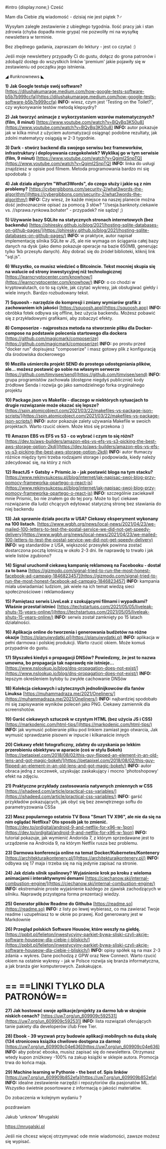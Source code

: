 #intro {display:none;}
Cześć

Mam dla Ciebie złą wiadomość - dzisiaj nie jest piątek ?&zwj;♂️ 

Wysyłam zaległe zestawienie z ubiegłego tygodnia. Ilość pracy jak i stan zdrowia (chyba dopadła mnie grypa) nie pozwoliły mi na wysyłkę  newslettera w terminie. 

 

Bez zbędnego gadania, zapraszam do lektury - jest co czytać :)

Jeśli moje newslettery przypadły Ci do gustu, dołącz do grona patronów i zdobądź dostęp do wszystkich linków 'premium' jakie pojawiły się w zestawieniu od początku jego istnienia.

 

◢ #unknownews ◣

**1) Jak Google testuje swój software?**
[https://dilushakumarage.medium.com/how-google-tests-software-b5b7b999ccfa](https://dilushakumarage.medium.com/how-google-tests-software-b5b7b999ccfa)
**INFO:** wiesz, czym jest 'Testing on the Toilet?', czy wykonywanie testów metodą klepsydry?


**2) Jak tworzyć animacje z wykorzystaniem wzorów matematycznych? (film, 8 minut)**
[https://www.youtube.com/watch?v=BQvBq3K50u8](https://www.youtube.com/watch?v=BQvBq3K50u8)
**INFO:** autor pokazuje jak w kilka minut z użyciem automatyzacji osiągnąć podobne rezultaty, jak zdolni matematycy osiągają w 2-3 tygodnie.


**3) Dark - stwórz backend dla swojego serwisu bez frameworków, infrastruktury i deployowania czegokolwiek? Wyklikaj go w tym serwisie (film, 9 minut)**
[https://www.youtube.com/watch?v=QgimI2SnpTQ](https://www.youtube.com/watch?v=QgimI2SnpTQ)
**INFO:** linka do usługi znajdziesz w opisie pod filmem. Metoda programowania bardzo mi się spodobała :)


**4) Jak działa algorytm "What3Words", do czego służy i jakie są z nim problemy?**
[https://cybergibbons.com/security-2/what3words-the-algorithm/](https://cybergibbons.com/security-2/what3words-the-algorithm/)
**INFO:** Czy wiesz, że każde miejsce na naszej planecie można dość jednoznacznie opisać za pomocą 3 słów? "//sesja.banknoty.ciekawie vs. //sprawa.rynkowa.bohater" - przypadek? nie sądzę! ;)


**5) Używanie bazy SQLite na statycznych stronach internetowych (bez backendu)**
[https://phiresky.github.io/blog/2021/hosting-sqlite-databases-on-github-pages/](https://phiresky.github.io/blog/2021/hosting-sqlite-databases-on-github-pages/)
**INFO:** w praktyce, autor napisał implementację silnika SQLite w JS, ale nie wymaga on ściągania całej bazy danych na dysk (jako demo pokazuje operacje na bazie 650MB, generując tylko 1kb przesyłu danych). Aby dobrać się do źródeł biblioteki, kliknij link "sql.js".


**6) Wszystko, co musisz wiedzieć o Bitcoincie. Tekst mocniej skupia się na walucie od strony inwestycyjnej niż technologicznej**
[https://learncryptocenter.com/knowhow/](https://learncryptocenter.com/knowhow/)
**INFO:** o co chodzi w kryptowalutach, co to są cykle, jak czytać wykresy, jak obsługiwać giełdy i wiele innych. Bardzo rozbudowany tekst.


**7) Squoosh - narzędzie do kompresji i zmiany wymiarów grafik z zachowaniem ich jakości**
[https://squoosh.app](https://squoosh.app)
**INFO:** obróbka fotek odbywa się offline, bez użycia backendu. Możesz pobawić się z przykładowymi grafikami, aby zobaczyć efekty.


**8) Composerize - najprostsza metoda na stworzenie pliku dla Docker-compose na podstawie polecenia startowego dla dockera**
[https://github.com/magicmark/composerize](https://github.com/magicmark/composerize)
**INFO:** po prostu przed "docker run" dopisujesz "composerize" i masz gotowy plik z konfiguracją dla środowiska dockerowego


**9) Mozilla uśmierciła projekt SEND do prostego udostępniania plików, ale... możesz postawić go sobie na własnym serwerze**
[https://github.com/timvisee/send](https://github.com/timvisee/send)
**INFO:** grupa programistów zachowała (dostępne niegdyś publicznie) kody źródłowe Senda i rozwija go jako samodzielnego forka oryginalnego projektu


**10) Package.json vs Makefile - dlaczego w niektórych sytuacjach to drugie rozwiązanie może okazać się lepsze?**
[https://spin.atomicobject.com/2021/03/22/makefiles-vs-package-json-scripts/](https://spin.atomicobject.com/2021/03/22/makefiles-vs-package-json-scripts/)
**INFO:** autor pokazuje zalety używania Makefile w swoich projektach. Warto rzucić okiem. Może ktoś się przekona :)


**11) Amazon EBS vs EFS vs S3 - co wybrać i czym to się różni?**
[https://dev.to/aws-builders/amazon-ebs-vs-efs-vs-s3-picking-the-best-aws-storage-option-2kdj](https://dev.to/aws-builders/amazon-ebs-vs-efs-vs-s3-picking-the-best-aws-storage-option-2kdj)
**INFO:** autor tłumaczy różnice między tymi trzeba rodzajami storage i podpowiada, kiedy należy zdecydować się, na który z nich


**12) ReactJS + Gatsby + Prismic.io - jak postawić bloga na tym stacku?**
[https://www.rekinysukcesu.pl/blog/internet/jak-napisac-swoj-blog-przy-pomocy-frameworka-opartego-o-react-js](https://www.rekinysukcesu.pl/blog/internet/jak-napisac-swoj-blog-przy-pomocy-frameworka-opartego-o-react-js)
**INFO:** szczególnie zaciekawił mnie Prismic, bo nie znałem go do tej pory. Może to być ciekawe rozwiązanie dla ludzi chcących edytować statyczną stronę bez stawiania do niej backendu


**13) Jak sprawnie działa poczta w USA? Ciekawy eksperyment wykonany na 100 listach.**
[https://www.wgbh.org/news/local-news/2021/04/23/we-mailed-100-letters-to-test-the-postal-service-we-did-not-get-speedy-delivery](https://www.wgbh.org/news/local-news/2021/04/23/we-mailed-100-letters-to-test-the-postal-service-we-did-not-get-speedy-delivery)
**INFO:** wg standardów z USA, większość przesyłek powinna zostać dostarczona pocztą lotniczą w około 2-3 dni. Ile naprawdę to trwało i jak wiele listów zgubiono?


**14) Signal uruchomił ciekawą kampanię reklamową na Facebooku - dostał za to bana**
[https://gizmodo.com/signal-tried-to-run-the-most-honest-facebook-ad-campaig-1846823457](https://gizmodo.com/signal-tried-to-run-the-most-honest-facebook-ad-campaig-1846823457)
**INFO:** kampania miała uświadamiać ludziom, jak wiele na ich temat wiedzą sieci społecznościowe i reklamodawcy


**15) Pamiętasz serwis LiveLeak z szokującymi filmami i wypadkami? Właśnie przestał istnieć**
[https://techstartups.com/2021/05/05/liveleak-shuts-15-years-online/](https://techstartups.com/2021/05/05/liveleak-shuts-15-years-online/)
**INFO:** serwis został zamknięty po 15 latach działalności.


**16) Aplikacja online do tworzenia i generowania budżetów na różne okazje**
[https://planujwydatki.pl](https://planujwydatki.pl)
**INFO:** aplikacja w pełni darmowa i polskiej produkcji. Warto rzucić okiem. Może komuś przypadnie do gustu.


**17) Słyszałeś kiedyś o propagacji DNSów? Powiedzmy, że jest to nazwa umowna, bo propagacja tak naprawdę nie istnieje...**
[https://www.nslookup.io/blog/dns-propagation-does-not-exist/](https://www.nslookup.io/blog/dns-propagation-does-not-exist/)
**INFO:** lepszym określeniem byłoby tu zwykłe cachowanie DNSów


**18) Kolekcja ciekawych i użytecznych jednolinijkowców dla fanów Linuksa**
[https://muhammadraza.me/2021/Oneliners/](https://muhammadraza.me/2021/Oneliners/)
**INFO:** najbardziej spodobało mi się zapisywanie wyników poleceń jako PNG. Ciekawy zamiennik dla screenshotów.


**19) Garść ciekawych sztuczek w czystym HTML (bez użycia JS i CSS)**
[https://markodenic.com/html-tips/](https://markodenic.com/html-tips/)
**INFO:** jak wymusić pobieranie pliku pod linkiem zamiast jego otwarcia, Jak wymusić sprawdzanie pisowni w inpucie i kilkanaście innych


**20) Ciekawy efekt fotograficzny, zdatny do uzyskania po lekkim przerobieniu obiektywu w aparacie (coś w stylu Bokeh)**
[https://petapixel.com/2018/08/02/this-guy-flipped-an-element-in-an-old-lens-and-got-magic-bokeh/](https://petapixel.com/2018/08/02/this-guy-flipped-an-element-in-an-old-lens-and-got-magic-bokeh/)
**INFO:** autor obraca jedną z soczewek, uzyskując zaskakujący i mocno 'photoshopowy' efekt na zdjęciu.


**21) Praktyczne przykłady zastosowania natywnych zmiennych w CSS**
[https://ishadeed.com/article/practical-css-variables/](https://ishadeed.com/article/practical-css-variables/)
**INFO:** garść przykładów pokazujących, jak obyć się bez zewnętrznego softu do parametryzowania CSSa


**22) Masz popularnego ostatnio TV Boxa "Smart TV X96", ale nie da się na nim oglądać Netflixa? Oto sposób jak to zmienić.**
[https://dev.to/ordigital/android-9-and-netflix-for-x96-w-1pon](https://dev.to/ordigital/android-9-and-netflix-for-x96-w-1pon)
**INFO:** tutorial pokazuje, jak wymienić Andorida 7, z którym sprzedawane jest to urządzenie na Androida 9, na którym Netflix rusza bez problemu.


**23) Darmowa konferencja online na temat Docker/Kubernetes/Kontenery**
[https://architekturaikontenery.pl/](https://architekturaikontenery.pl/)
**INFO:** odbywa się 17 maja i trzeba się na nią jedynie zapisać na stronie.


**24) Jak działa silnik spalinowy? Wyjaśnienie krok po kroku z wieloma animacjami i interaktywnymi demami**
[https://ciechanow.ski/internal-combustion-engine/](https://ciechanow.ski/internal-combustion-engine/)
**INFO:** ekstremalnie proste wyjaśnienie każdego ze zjawisk zachodzących w silniku. Naprawdę przystępna forma prezentacji wiedzy.


**25) Generator plików Readme do Githuba**
[https://readme.so](https://readme.so)
**INFO:** z listy po lewej wybierasz, co ma zawierać Twoje readme i uzupełniasz to w oknie po prawej. Kod generowany jest w Markdownie


**26) Przegląd polskich Software Housów, które weszły na giełdę.**
[https://ppbit.pl/felieton/inwestycyjny-parkiet-bywa-sliski-czyli-akcje-software-houseow-dla-ciebie-i-bliskich/](https://ppbit.pl/felieton/inwestycyjny-parkiet-bywa-sliski-czyli-akcje-software-houseow-dla-ciebie-i-bliskich/)
**INFO:** opisy spółek są na max 2-3 zdania + wykres. Dane pochodzą z GPW oraz New Connect. Warto rzucić okiem na ostatnie wykresy - jak w Polsce rozwija się branża informatyczna, a jak branża gier komputerowych. Zaskakujące.


== **==LINKI TYLKO DLA PATRONÓW==**
 ==

**27) Jak hostować swoje aplikacje/projekty za darmo lub w skrajnie niskich cenach?**
[https://uw7.org/un_609909c592531](https://uw7.org/un_609909c592531)
**INFO:** lista rozwiązań oferujących tanie pakiety dla developerów i/lub Free Tier.


**28) Ebook - 39 wyzwań przy budowie aplikacji mobilnych na dużą skalę (134 stronicowa książka chwilowo dostępna za darmo)**
[https://uw7.org/un_609909c04e636](https://uw7.org/un_609909c04e636)
**INFO:** aby pobrać ebooka, musisz zapisać się do newslettera. Otrzymasz wtedy kupon zniżkowy -100% na zakup książki w sklepie autora. Promocja trwa do końca maja.


**29) Machine learning w Pythonie - the best of. Spis linków**
[https://uw7.org/un_609909b852efa](https://uw7.org/un_609909b852efa)
**INFO:** idealne zestawienie narzędzi i repozytoriów dla pasjonatów ML. Wszystko świetnie posortowane z informacją o jakości materiałów.


 

Do zobaczenia w kolejnym wydaniu ? 

 
pozdrawiam

Jakub 'unknow' Mrugalski

https://mrugalski.pl

 
Jeśli nie chcesz więcej otrzymywać ode mnie wiadomości, zawsze możesz się wypisać.